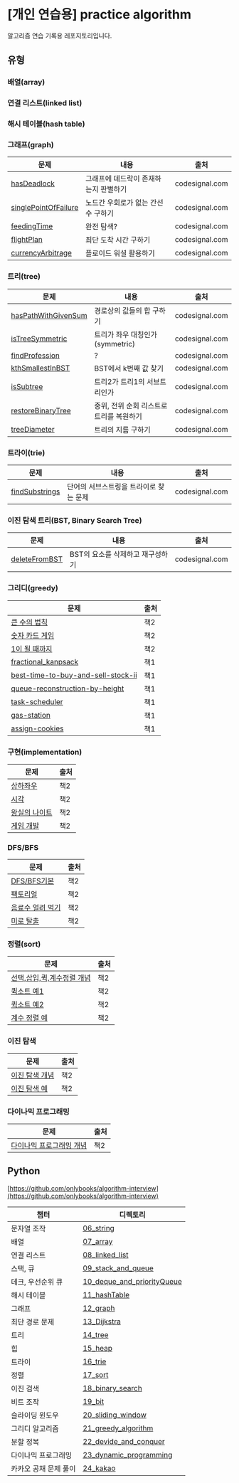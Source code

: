 # [개인 연습용] practice algorithm

알고리즘 연습 기록용 레포지토리입니다.

## 유형

### 배열(array)

### 연결 리스트(linked list)

### 해시 테이블(hash table)

### 그래프(graph)

| 문제 | 내용 | 출처 |
| --- | --- | --- |
| [hasDeadlock](codesignal.com/interview-practice/DataStructures/Graphs/01.hasDeadlock.py) | 그래프에 데드락이 존재하는지 판별하기 | codesignal.com |
| [singlePointOfFailure](codesignal.com/interview-practice/DataStructures/Graphs/02.singlePointOfFailure.py) | 노드간 우회로가 없는 간선 수 구하기 | codesignal.com |
| [feedingTime](codesignal.com/interview-practice/DataStructures/Graphs/03.feedingTime.py) | 완전 탐색? | codesignal.com |
| [flightPlan](codesignal.com/interview-practice/DataStructures/Graphs/04.flightPlan.py) | 최단 도착 시간 구하기 | codesignal.com |
| [currencyArbitrage](codesignal.com/interview-practice/DataStructures/Graphs/05.currencyArbitrage.py) | 플로이드 워셜 활용하기 | codesignal.com |

### 트리(tree)

| 문제 | 내용 | 출처 |
| --- | --- | --- |
| [hasPathWithGivenSum](codesignal.com/interview-practice/DataStructures/Trees-Basic/01.hasPathWithGivenSum.py) | 경로상의 값들의 합 구하기 | codesignal.com |
| [isTreeSymmetric](codesignal.com/interview-practice/DataStructures/Trees-Basic/02.isTreeSymmetric.py) | 트리가 좌우 대칭인가(symmetric) | codesignal.com |
| [findProfession](codesignal.com/interview-practice/DataStructures/Trees-Basic/03.findProfession.py) | ? | codesignal.com |
| [kthSmallestInBST](codesignal.com/interview-practice/DataStructures/Trees-Basic/04.kthSmallestInBST.py) | BST에서 k번째 값 찾기 | codesignal.com |
| [isSubtree](codesignal.com/interview-practice/DataStructures/Trees-Basic/05.isSubtree.py) | 트리2가 트리1의 서브트리인가 | codesignal.com |
| [restoreBinaryTree](codesignal.com/interview-practice/DataStructures/Trees-Basic/06.restoreBinaryTree.py) | 중위, 전위 순회 리스트로 트리를 복원하기 | codesignal.com |
| [treeDiameter](codesignal.com/interview-practice/DataStructures/Trees-Advanced/01.treeDiameter.py) | 트리의 지름 구하기 | codesignal.com |

### 트라이(trie)

| 문제 | 내용 | 출처 |
| --- | --- | --- |
| [findSubstrings](codesignal.com/interview-practice/DataStructures/Trees-Basic/07.findSubstrings.py) | 단어의 서브스트링을 트라이로 찾는 문제 | codesignal.com |

### 이진 탐색 트리(BST, Binary Search Tree)

| 문제 | 내용 | 출처 |
| --- | --- | --- |
| [deleteFromBST](codesignal.com/interview-practice/DataStructures/Trees-Basic/08.deleteFromBST.py) | BST의 요소를 삭제하고 재구성하기 | codesignal.com |

### 그리디(greedy)

| 문제 | 출처 |
| --- | --- |
|[큰 수의 법칙](this_is_coding_test/ch03_greedy/02_%ED%81%B0_%EC%88%98%EC%9D%98_%EB%B2%95%EC%B9%99.py) | 책2 |
|[숫자 카드 게임](this_is_coding_test/ch03_greedy/03_%EC%88%AB%EC%9E%90_%EC%B9%B4%EB%93%9C_%EA%B2%8C%EC%9E%84.py) | 책2 |
|[1이 될 때까지](this_is_coding_test/ch03_greedy/04_1%EC%9D%B4_%EB%90%A0_%EB%95%8C%EA%B9%8C%EC%A7%80.py) | 책2 |
|[fractional_kanpsack](python_algorithm_interview/21_greedy_algorithm/fractional_kanpsack.py) | 책1 |
|[best-time-to-buy-and-sell-stock-ii](python_algorithm_interview/21_greedy_algorithm/q78_best-time-to-buy-and-sell-stock-ii.py) | 책1 |
|[queue-reconstruction-by-height](python_algorithm_interview/21_greedy_algorithm/q79_queue-reconstruction-by-height.py) | 책1 |
|[task-scheduler](python_algorithm_interview/21_greedy_algorithm/q80_task-scheduler.py) | 책1 |
|[gas-station](python_algorithm_interview/21_greedy_algorithm/q81_gas-station.py) | 책1 |
|[assign-cookies](python_algorithm_interview/21_greedy_algorithm/q82_assign-cookies.py) | 책1 |

### 구현(implementation)

| 문제 | 출처 |
| --- | --- |
|[상하좌우](this_is_coding_test/implementation/%EC%98%88%EC%A0%9C4-1.%EC%83%81%ED%95%98%EC%A2%8C%EC%9A%B0.py)| 책2 |
|[시각](this_is_coding_test/implementation/%EC%98%88%EC%A0%9C4-2.%EC%8B%9C%EA%B0%81.py)| 책2 |
|[왕실의 나이트](this_is_coding_test/implementation/%EC%8B%A4%EC%A0%84%EB%AC%B8%EC%A0%9C.%EC%99%95%EC%8B%A4%EC%9D%98_%EB%82%98%EC%9D%B4%ED%8A%B8.py)| 책2 |
|[게임 개발](this_is_coding_test/implementation/%EC%8B%A4%EC%A0%84%EB%AC%B8%EC%A0%9C.%EA%B2%8C%EC%9E%84_%EA%B0%9C%EB%B0%9C.py)| 책2 |

### DFS/BFS

| 문제 | 출처 |
| --- | --- |
|[DFS/BFS기본](this_is_coding_test/DFS_BFS/DFS_BFS.md)| 책2 |
|[팩토리얼](this_is_coding_test/DFS_BFS/%ED%8C%A9%ED%86%A0%EB%A6%AC%EC%96%BC.py)| 책2 |
|[음료수 얼려 먹기](this_is_coding_test/DFS_BFS/%EC%8B%A4%EC%A0%84%EB%AC%B8%EC%A0%9C.%EC%9D%8C%EB%A3%8C%EC%88%98_%EC%96%BC%EB%A0%A4_%EB%A8%B9%EA%B8%B0.py)| 책2 |
|[미로 탈출](this_is_coding_test/DFS_BFS/%EC%8B%A4%EC%A0%84%EB%AC%B8%EC%A0%9C.%EB%AF%B8%EB%A1%9C_%ED%83%88%EC%B6%9C.py)| 책2 |

### 정렬(sort)

| 문제 | 출처 |
| --- | --- |
|[선택,삽입,퀵,계수정렬 개념](this_is_coding_test/sort/%EC%A0%95%EB%A0%AC.md)| 책2 |
|[퀵소트 예1](this_is_coding_test/sort/quicksort_1.py)| 책2 |
|[퀵소트 예2](this_is_coding_test/sort/quicksort_2.py)| 책2 |
|[계수 정렬 예](this_is_coding_test/sort/countsort.py)| 책2 |

### 이진 탐색

| 문제 | 출처 |
| --- | --- |
|[이진 탐색 개념](this_is_coding_test/binary_search/%EC%9D%B4%EC%A7%84%ED%83%90%EC%83%89.md)| 책2 |
|[이진 탐색 예](this_is_coding_test/binary_search/binary_search.py)| 책2 |

### 다이나믹 프로그래밍

| 문제 | 출처 |
| --- | --- |
|[다이나믹 프로그래밍 개념](this_is_coding_test/dynamic_programming/%EB%8B%A4%EC%9D%B4%EB%82%98%EB%AF%B9%ED%94%84%EB%A1%9C%EA%B7%B8%EB%9E%98%EB%B0%8D.md)| 책2 |

## Python

[https://github.com/onlybooks/algorithm-interview](https://github.com/onlybooks/algorithm-interview)

|챕터|디렉토리|
|---|---|
|문자열 조작|[06_string](./python_algorithm_interview/06_string)|
|배열|[07_array](./python_algorithm_interview/07_array)|
|연결 리스트|[08_linked_list](./python_algorithm_interview/08_linked_list)|
|스택, 큐|[09_stack_and_queue](./python_algorithm_interview/09_stack_and_queue)|
|데크, 우선순위 큐|[10_deque_and_priorityQueue](./python_algorithm_interview/10_deque_and_priorityQueue)|
|해시 테이블|[11_hashTable](./python_algorithm_interview/11_hashTable)|
|그래프|[12_graph](./python_algorithm_interview/12_graph)|
|최단 경로 문제|[13_Dijkstra](./python_algorithm_interview/13_Dijkstra)|
|트리|[14_tree](./python_algorithm_interview/14_tree)|
|힙|[15_heap](./python_algorithm_interview/15_heap)|
|트라이|[16_trie](./python_algorithm_interview/16_trie)|
|정렬|[17_sort](./python_algorithm_interview/17_sort)|
|이진 검색|[18_binary_search](./python_algorithm_interview/18_binary_search)|
|비트 조작|[19_bit](./python_algorithm_interview/19_bit)|
|슬라이딩 윈도우|[20_sliding_window](./python_algorithm_interview/20_sliding_window)|
|그리디 알고리즘|[21_greedy_algorithm](./python_algorithm_interview/21_greedy_algorithm)|
|분할 정복|[22_devide_and_conquer](./python_algorithm_interview/22_devide_and_conquer)|
|다이나믹 프로그래밍|[23_dynamic_programming](./python_algorithm_interview/23_dynamic_programming)|
|카카오 공채 문제 풀이|[24_kakao](./python_algorithm_interview/24_kakao)|
